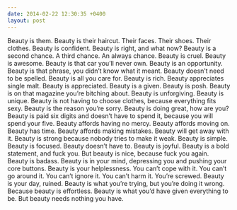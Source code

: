```yaml
---
date: 2014-02-22 12:30:35 +0400
layout: post
---
```

Beauty is them. Beauty is their haircut. Their faces. Their shoes. Their clothes. Beauty is confident. Beauty is right, and what now? Beauty is a second chance. A third chance. An always chance. Beauty is cruel. Beauty is awesome. Beauty is that car you’ll never own. Beauty is an opportunity. Beauty is that phrase, you didn’t know what it meant. Beauty doesn’t need to be spelled. Beauty is all you care for. Beauty is rich. Beauty appreciates single malt. Beauty is appreciated. Beauty is a given. Beauty is posh. Beauty is on that magazine you’re bitching about. Beauty is unforgiving. Beauty is unique. Beauty is not having to choose clothes, because everything fits sexy. Beauty is the reason you’re sorry. Beauty is doing great, how are you? Beauty is paid six digits and doesn’t have to spend it, because you will spend your five. Beauty affords having no mercy. Beauty affords moving on. Beauty has time. Beauty affords making mistakes. Beauty will get away with it. Beauty is strong because nobody tries to make it weak. Beauty is simple. Beauty is focused. Beauty doesn’t have to. Beauty is joyful. Beauty is a bold statement, and fuck you. But beauty is nice, because fuck you again. Beauty is badass. Beauty is in your mind, depressing you and pushing your core buttons. Beauty is your helplessness. You can’t cope with it. You can’t go around it. You can’t ignore it. You can’t harm it. You’re screwed. Beauty is your day, ruined. Beauty is what you’re trying, but you’re doing it wrong. Because beauty is effortless. Beauty is what you’d have given everything to be. But beauty needs nothing you have.